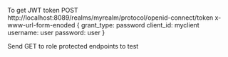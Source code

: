 
To get JWT token
POST http://localhost:8089/realms/myrealm/protocol/openid-connect/token
x-www-url-form-enoded
{
    grant_type: password
    client_id: myclient
    username: user
    password: user
}

Send GET to role protected endpoints to test